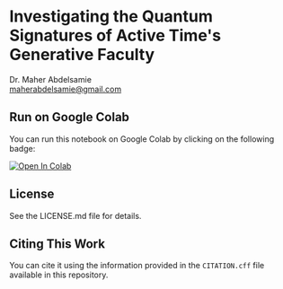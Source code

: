 # Investigating the Quantum Signatures of Active Time's Generative Faculty

Dr. Maher Abdelsamie<br>maherabdelsamie@gmail.com<br>

## Run on Google Colab

You can run this notebook on Google Colab by clicking on the following badge:

[![Open In Colab](https://colab.research.google.com/assets/colab-badge.svg)](https://colab.research.google.com/drive/1Dot_-0yOwmjRlIOoxAIePbvHjVpOdxtI?usp=sharing)

## License

See the LICENSE.md file for details.

## Citing This Work

You can cite it using the information provided in the `CITATION.cff` file available in this repository.

